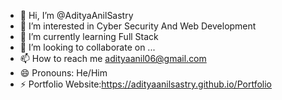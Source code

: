 - 👋 Hi, I’m @AdityaAnilSastry
- 👀 I’m interested in Cyber Security And Web Development
- 🌱 I’m currently learning Full Stack
- 💞️ I’m looking to collaborate on ...
- 📫 How to reach me adityaanil06@gmail.com
- 😄 Pronouns: He/Him
- ⚡ Portfolio Website:https://adityaanilsastry.github.io/Portfolio

<!---
AdityaAnilSastry/AdityaAnilSastry is a ✨ special ✨ repository because its `README.md` (this file) appears on your GitHub profile.
You can click the Preview link to take a look at your changes.
--->
